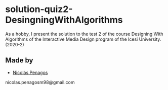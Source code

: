 ﻿# solution-quiz2-DesingningWithAlgorithms
As a hobby, I present the solution to the test 2 of the course Designing With Algorithms of the Interactive Media Design program of the Icesi University. (2020-2)

## Made by
  <ul>
  <li><div><a href="https://github.com/nicolaspenagos" title="Nicolas Penagos">Nicolás Penagos</a>   </div></li>
  </ul> 
     <p>   nicolas.penagosm98@gmail.com </p>

